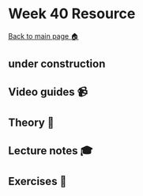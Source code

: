 # Week 40 Resource

[Back to main page :house:](https://github.com/kokchun/Programmering-med-Python-21)

## under construction

## Video guides :video_camera:

## Theory :book:

## Lecture notes :mortar_board:

## Exercises :running: